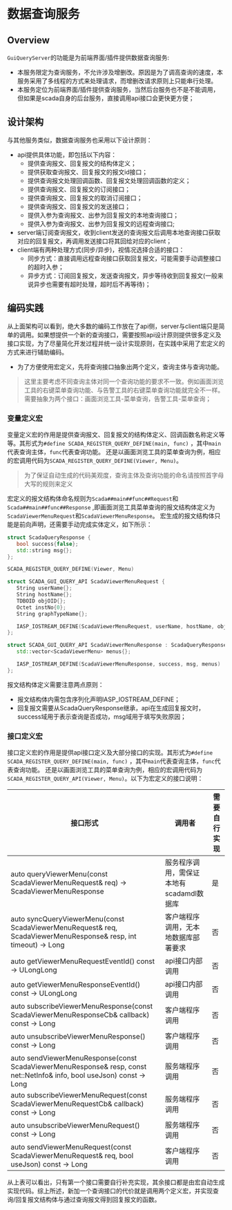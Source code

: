 # 数据查询服务

## Overview

`GuiQueryServer`的功能是为前端界面/插件提供数据查询服务:

- <format style="bold" color="Red">本服务限定为查询服务，不允许涉及增删改</format>。原因是为了调高查询的速度，本服务采用了多线程的方式来处理请求，而增删改请求原则上只能串行处理。
- 本服务定位为前端界面/插件提供查询服务，当然后台服务也不是不能调用，但如果是scada自身的后台服务，直接调用api接口会更快更方便；

## 设计架构

与其他服务类似，数据查询服务也采用以下设计原则：

- api提供具体功能，即包括以下内容：
    - 提供查询报文、回复报文的结构体定义；
    - 提供获取查询报文、回复报文的报文id接口；
    - 提供查询报文处理回调函数、回复报文处理回调函数的定义；
    - 提供查询报文、回复报文的订阅接口；
    - 提供查询报文、回复报文的取消订阅接口；
    - 提供查询报文、回复报文的发送接口；
    - 提供入参为查询报文、出参为回复报文的本地查询接口；
    - 提供入参为查询报文、出参为回复报文的远程查询接口;
- server端订阅查询报文，收到client发送的查询报文后调用本地查询接口获取对应的回复报文，再调用发送接口将其回给对应的client；
- client端有两种处理方式(同步/异步)，视情况选择合适的接口：
    - 同步方式：直接调用远程查询接口获取回复报文，可能需要手动调整接口的超时入参；
    - 异步方式：订阅回复报文，发送查询报文，异步等待收到回复报文(一般来说异步也需要有超时处理，超时后不再等待)；

## 编码实践

从上面架构可以看到，绝大多数的编码工作放在了api侧，server与client端只是简单的调用。如果想提供一个新的查询接口，需要按照api设计原则提供很多定义及接口实现，为了尽量简化开发过程并统一设计实现原则，在实践中采用了宏定义的方式来进行辅助编码。

- 为了方便使用宏定义，先将查询接口抽象出两个定义，查询主体与查询功能。

> 这里主要考虑不同查询主体对同一个查询功能的要求不一致。例如画面浏览工具的右键菜单查询功能、与告警工具的右键菜单查询功能就完全不一样。
> 需要抽象为两个接口：画面浏览工具-菜单查询，告警工具-菜单查询；

### 变量定义宏

变量定义宏的作用是提供查询报文、回复报文的结构体定义、回调函数名称定义等等。其形式为`#define SCADA_REGISTER_QUERY_DEFINE(main, func)`
，其中`main`代表查询主体，`func`代表查询功能。
还是以画面浏览工具的菜单查询为例，相应的宏调用代码为`SCADA_REGISTER_QUERY_DEFINE(Viewer, Menu)`。
> 为了保证自动生成的代码美观度，查询主体及查询功能的命名请按照首字母大写的规则来定义

宏定义的报文结构体命名规则为`Scada##main##func##Request`和`Scada##main##func##Response`
,即画面浏览工具菜单查询的报文结构体定义为`ScadaViewerMenuRequest`和`ScadaViewerMenuResponse`。
宏生成的报文结构体只能是前向声明，还需要手动完成实体定义，如下所示：

 ```C++
 struct ScadaQueryResponse {
    bool success{false};
    std::string msg{};
};

SCADA_REGISTER_QUERY_DEFINE(Viewer, Menu)

struct SCADA_GUI_QUERY_API ScadaViewerMenuRequest {
    String userName{};
    String hostName{};
    TDBOID objOID{};
    Octet instNo{0};
    String graphTypeName{};

    IASP_IOSTREAM_DEFINE(ScadaViewerMenuRequest, userName, hostName, objOID, instNo, graphTypeName)
};

struct SCADA_GUI_QUERY_API ScadaViewerMenuResponse : ScadaQueryResponse {
    std::vector<ScadaViewerMenu> menus{};

    IASP_IOSTREAM_DEFINE(ScadaViewerMenuResponse, success, msg, menus)
};

 ```

报文结构体定义需要注意两点原则：

- 报文结构体内需包含序列化声明IASP_IOSTREAM_DEFINE；
- 回复报文需要从ScadaQueryResponse继承，api在生成回复报文时，success域用于表示查询是否成功，msg域用于填写失败原因；

### 接口定义宏

接口定义宏的作用是提供api接口定义及大部分接口的实现。其形式为`#define SCADA_REGISTER_QUERY_DEFINE(main, func)`
，其中`main`代表查询主体，`func`代表查询功能。
还是以画面浏览工具的菜单查询为例，相应的宏调用代码为`SCADA_REGISTER_QUERY_API(Viewer, Menu)`。以下为宏定义的接口说明：

| 接口形式                                                                                                                   | 调用者                      | 需要自行实现 |
|------------------------------------------------------------------------------------------------------------------------|--------------------------|--------|
| auto queryViewerMenu(const ScadaViewerMenuRequest& req) -> ScadaViewerMenuResponse                                     | 服务程序调用，需保证本地有scadamdl数据库 | 是      |
| auto syncQueryViewerMenu(const ScadaViewerMenuRequest& req, ScadaViewerMenuResponse& resp, int timeout) -> Long        | 客户端程序调用，无本地数据库部署要求       | 否      |
| auto getViewerMenuRequestEventId() const -> ULongLong                                                                  | api接口内部调用                | 否      |
| auto getViewerMenuResponseEventId() const -> ULongLong                                                                 | api接口内部调用                | 否      |
| auto subscribeViewerMenuResponse(const ScadaViewerMenuResponseCb& callback) const -> Long                              | 客户端程序调用                  | 否      |
| auto unsubscribeViewerMenuResponse() const -> Long                                                                     | 客户端程序调用                  | 否      |
| auto sendViewerMenuResponse(const ScadaViewerMenuResponse& resp, const net::NetInfo& info, bool useJson) const -> Long | 服务端程序调用                  | 否      |
| auto subscribeViewerMenuRequest(const ScadaViewerMenuRequestCb& callback) const -> Long                                | 服务端程序调用                  | 否      |
| auto unsubscribeViewerMenuRequest() const -> Long                                                                      | 服务端程序调用                  | 否      |
| auto sendViewerMenuRequest(const ScadaViewerMenuRequest& req, bool useJson) const -> Long                              | 客户端程序调用                  | 否      |

从上表可以看出，只有第一个接口需要自行补充实现，其余接口都是由宏自动生成实现代码。综上所述，新加一个查询接口的代价就是调用两个定义宏，并实现查询/回复报文结构体与通过查询报文得到回复报文的函数。